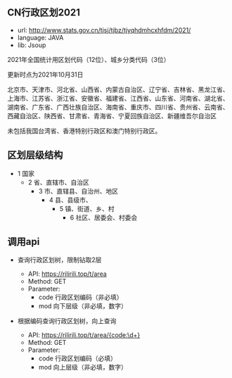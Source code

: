 ## CN行政区划2021

- url:      http://www.stats.gov.cn/tjsj/tjbz/tjyqhdmhcxhfdm/2021/
- language: JAVA
- lib:      Jsoup

2021年全国统计用区划代码（12位）、城乡分类代码（3位）

更新时点为2021年10月31日

北京市、天津市、河北省、山西省、内蒙古自治区、辽宁省、吉林省、黑龙江省、上海市、江苏省、浙江省、安徽省、福建省、江西省、山东省、河南省、湖北省、湖南省、广东省、广西壮族自治区、海南省、重庆市、四川省、贵州省、云南省、西藏自治区、陕西省、甘肃省、青海省、宁夏回族自治区、新疆维吾尔自治区

未包括我国台湾省、香港特别行政区和澳门特别行政区。

## 区划层级结构
- 1 国家
  - 2 省、直辖市、自治区
    - 3 市、直辖县、自治州、地区
      - 4 县、县级市、
        - 5 镇、街道、乡、村
          - 6 社区、居委会、村委会

## 调用api

- 查询行政区划树，限制钻取2层
  - API: https://rilirili.top/t/area
  - Method: GET
  - Parameter:
    - code 行政区划编码（非必填）
    - mod 向下层级（非必填，数字）


- 根据编码查询行政区划树，向上查询
  - API: https://rilirili.top/t/area/{code:\d+}
  - Method: GET
  - Parameter:
    - code 行政区划编码（必填）
    - mod 向上层级（非必填，数字）
